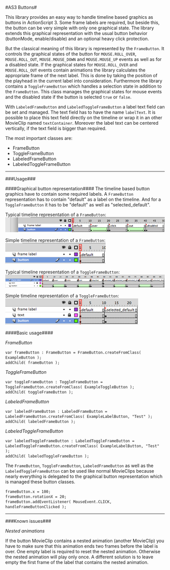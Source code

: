 #AS3 Buttons#

   

This library provides an easy way to handle timeline based graphics as buttons in ActionScript 3. 
Some frame labels are required, but beside this, the button can be very simple with only one graphical state. The library extends this graphical representation with the usual button behavior (buttonMode, enable/disable) and an optional heavy click protection.

But the classical meaning of this library is represented by the `FrameButton`. It controls the graphical states of the button for `MOUSE.ROLL_OVER`, `MOUSE.ROLL_OUT`, `MOUSE.MOUSE_DOWN` and `MOUSE.MOUSE_UP` events as well as for a disabled state. If the graphical states for `MOUSE.ROLL_OVER` and `MOUSE.ROLL_OUT` events contain animations the library calculates the appropriate frame of the next label. This is done by taking the position of the playhead in the current label into consideration.
Furthermore the library contains a `ToggleFrameButton` which handles a selection state in addition to the `FrameButton`. This class manages the graphical states for mouse events and the disabled state if the button is selected `true` or `false`.

With `LabeledFrameButton` and `LabeledToggleFrameButton` a label text field can be set and managed. The text field has to have the name `labelText`. It is possible to place this text field directly on the timeline or wrap it in an other MovieClip named `textContainer`.
Moreover the label text can be centered vertically, if the text field is bigger than required.

The most important classes are:

- FrameButton
- ToggleFrameButton
- LabeledFrameButton
- LabeledToggleFrameButton


---   
   
   
###Usage###


####Graphical button representation####
The timeline based button graphics have to contain some required labels. A `FrameButton` representation has to contain "default" as a label on the timeline. And for a `ToggleFrameButton` it has to be "default" as well as "selected_default". 
   
Typical timeline representation of a `FrameButton`:   
![Typical timeline representation of a FrameButton](https://github.com/StephanPartzsch/as3-buttons/blob/master/example/asset_example/graphic/typical_frame_button.png?raw=true  "Typical timeline representation of a FrameButton")
   
Simple timeline representation of a `FrameButton`:  
![Simple timeline representation of a FrameButton](https://github.com/StephanPartzsch/as3-buttons/blob/master/example/asset_example/graphic/simple_frame_button.png?raw=true  "Simple timeline representation of a FrameButton")
   
Typical timeline representation of a `ToggleFrameButton`:  
![Typical timeline representation of a ToggleFrameButton](https://github.com/StephanPartzsch/as3-buttons/blob/master/example/asset_example/graphic/typical_toggle_frame_button.png?raw=true  "Typical timeline representation of a ToggleFrameButton")
   
Simple timeline representation of a `ToggleFrameButton`:  
![Simple timeline representation of a ToggleFrameButton](https://github.com/StephanPartzsch/as3-buttons/blob/master/example/asset_example/graphic/simple_toggle_frame_button.png?raw=true  "Simple timeline representation of a ToggleFrameButton")
   



####Basic usage####

*FrameButton*

	var frameButton : FrameButton = FrameButton.createFromClass( ExampleButton );
	addChild( frameButton );
   
*ToggleFrameButton*

	var toggleFrameButton : ToggleFrameButton = ToggleFrameButton.createFromClass( ExampleToggleButton );
	addChild( toggleFrameButton );

*LabeledFrameButton*

	var labeledFrameButton : LabeledFrameButton = LabeledFrameButton.createFromClass( ExampleLabelButton, "Test" );
	addChild( labeledFrameButton );
   
*LabeledToggleFrameButton*

	var labeledToggleFrameButton : LabeledToggleFrameButton = LabeledToggleFrameButton.createFromClass( ExampleLabelButton, "Test" );
	addChild( labeledToggleFrameButton );

   
The `FrameButton`, `ToggleFrameButton`, `LabeledFrameButton` as well as the `LabeledToggleFrameButton` can be used like normal MovieClips because nearly everything is delegated to the graphical button representation which is managed these button classes.

	frameButton.x = 100;
	frameButton.rotationX = 20;
	frameButton.addEventListener( MouseEvent.CLICK, handleFrameButtonClicked );
	

- - -
	
	
###Known issues###

*Nested animations*

If the button MovieClip contains a nested animation (another MovieClip) you have to make sure that this animation ends two frames before the label is over. 
One empty label is required to reset the nested animation. Otherwise the nested animation will play only once.
A different solution is to leave empty the first frame of the label that contains the nested animation.
	